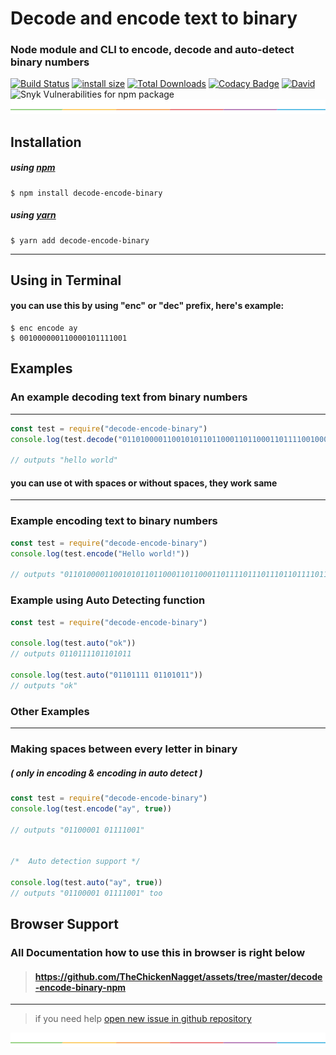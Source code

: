 # Decode and encode text to binary #
### Node module and CLI to encode, decode and auto-detect binary numbers ### 
[![Build Status](https://travis-ci.org/TheChickenNagget/decode-encode-binary.svg?branch=master)](https://travis-ci.org/TheChickenNagget/decode-encode-binary)
[![install size](https://packagephobia.now.sh/badge?p=decode-encode-binary)](https://packagephobia.now.sh/result?p=decode-encode-binary)
[![Total Downloads](https://badgen.net/npm/dt/decode-encode-binary)](https://www.npmjs.com/package/decode-encode-binary)
[![Codacy Badge](https://api.codacy.com/project/badge/Grade/f94a6e8d8fc448e8b34eb4937144446d)](https://www.codacy.com/manual/chickennagget14/decode-encode-binary?utm_source=github.com&amp;utm_medium=referral&amp;utm_content=TheChickenNagget/decode-encode-binary&amp;utm_campaign=Badge_Grade)     [![David](https://img.shields.io/david/dev/thechickennagget/decode-encode-binary)](https://david-dm.org/thechickennagget/decode-encode-binary) ![Snyk Vulnerabilities for npm package](https://img.shields.io/snyk/vulnerabilities/npm/decode-encode-binary)
![Line](https://github.com/TheChickenNagget/assets/raw/master/images/line.png)

## Installation ##
##### using [npm](https://www.npmjs.com/package/decode-encode-binary) #####
```shell
$ npm install decode-encode-binary
```
##### using [yarn](https://yarnpkg.com/en/package/decode-encode-binary) #####
```shell
$ yarn add decode-encode-binary
```
------
## Using in Terminal ##
#### you can use this by using "enc" or "dec" prefix, here's example: ####
```shell
$ enc encode ay
$ 001000000110000101111001
```
## Examples ##
### An example decoding text from binary numbers ###
------
```js
const test = require("decode-encode-binary")
console.log(test.decode("0110100001100101011011000110110001101111001000000111011101101111011100100110110001100100"))

// outputs "hello world"
```
#### you can use ot with spaces or without spaces, they work same ####
------

### Example encoding text to binary numbers ###
```js
const test = require("decode-encode-binary")
console.log(test.encode("Hello world!"))

// outputs "01101000011001010110110001101100011011110111011101101111011100100110110001100100"
 ```

### Example using Auto Detecting function ###
```js
const test = require("decode-encode-binary")

console.log(test.auto("ok"))
// outputs 0110111101101011

console.log(test.auto("01101111 01101011"))  
// outputs "ok"

```

### Other Examples ###
------
### Making spaces between every letter in binary ###
##### ( only in encoding & encoding in auto detect ) #####
```js
const test = require("decode-encode-binary")
console.log(test.encode("ay", true))

// outputs "01100001 01111001"


/*  Auto detection support */

console.log(test.auto("ay", true))
// outputs "01100001 01111001" too
```

## Browser Support ##
### All Documentation how to use this in browser is right below ###
> #### **https://github.com/TheChickenNagget/assets/tree/master/decode-encode-binary-npm**
------
> if you need help [open new issue in github repository](https://github.com/ChickenNaggetGitHub/encode-decode-binary-text/issues/new)

![Line](https://github.com/TheChickenNagget/assets/raw/master/images/line.png)
